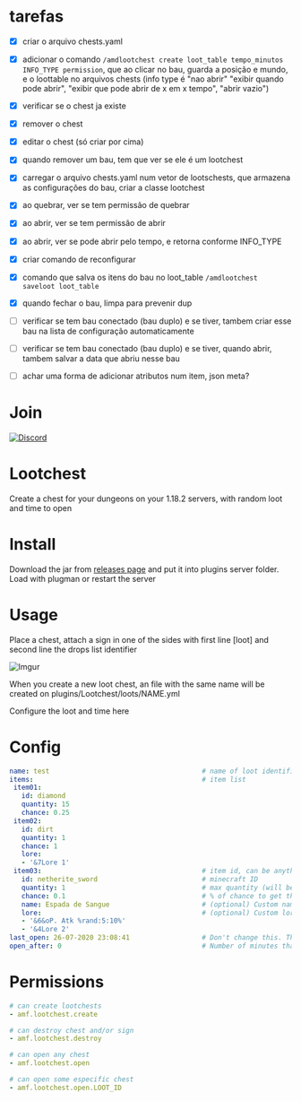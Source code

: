 # tarefas

- [x] criar o arquivo chests.yaml
- [x] adicionar o comando `/amdlootchest create loot_table tempo_minutos INFO_TYPE permission`, que ao clicar no bau, guarda a posição e mundo, e o loottable no arquivos chests (info type é "nao abrir" "exibir quando pode abrir", "exibir que pode abrir de x em x tempo", "abrir vazio")
- [x] verificar se o chest ja existe
- [x] remover o chest
- [x] editar o chest (só criar por cima)
- [x] quando remover um bau, tem que ver se ele é um lootchest
- [x] carregar o arquivo chests.yaml num vetor de lootschests, que armazena as configurações do bau, criar a classe lootchest
- [x] ao quebrar, ver se tem permissão de quebrar
- [x] ao abrir, ver se tem permissão de abrir
- [x] ao abrir, ver se pode abrir pelo tempo, e retorna conforme INFO_TYPE
- [x] criar comando de reconfigurar
- [x] comando que salva os itens do bau no loot_table `/amdlootchest saveloot loot_table`
- [x] quando fechar o bau, limpa para prevenir dup

- [ ] verificar se tem bau conectado (bau duplo) e se tiver, tambem criar esse bau na lista de configuração automaticamente
- [ ] verificar se tem bau conectado (bau duplo) e se tiver, quando abrir, tambem salvar a data que abriu nesse bau
- [ ] achar uma forma de adicionar atributos num item, json meta?


# Join 
[![Discord](https://i.imgur.com/tyZLFHl.png)](https://discord.gg/D47yfBPga5)

# Lootchest

Create a chest for your dungeons on your 1.18.2 servers, with random loot and time to open

# Install

Download the jar from [releases page](https://github.com/Andradina-Minecraft-Fun/OwnWarp/releases) and put it into plugins server folder. Load with plugman or restart the server

# Usage

Place a chest, attach a sign in one of the sides with first line [loot] and second line the drops list identifier


![Imgur](https://i.imgur.com/wzGBV1w.png)


When you create a new loot chest, an file with the same name will be created on plugins/Lootchest/loots/NAME.yml

Configure the loot and time here

# Config

 ```yml
name: test                                      # name of loot identifier
items:                                          # item list
  item01:
    id: diamond
    quantity: 15
    chance: 0.25
  item02:
    id: dirt
    quantity: 1
    chance: 1
    lore:
    - '&7Lore 1'
  item03:                                        # item id, can be anythink
    id: netherite_sword                          # minecraft ID
    quantity: 1                                  # max quantity (will be 0 to quantity)
    chance: 0.1                                  # % of chance to get this drop (1->100% | 0->0%)
    name: Espada de Sangue                       # (optional) Custom name
    lore:                                        # (optional) Custom lore
    - '&6&oP. Atk %rand:5:10%'
    - '&4Lore 2'
last_open: 26-07-2020 23:08:41                  # Don't change this. This is plugin field to control when can be opened again
open_after: 0                                   # Number of minutes that the chest can be opened again

```

# Permissions

```yml
# can create lootchests
- amf.lootchest.create

# can destroy chest and/or sign
- amf.lootchest.destroy

# can open any chest
- amf.lootchest.open

# can open some especific chest
- amf.lootchest.open.LOOT_ID
```
